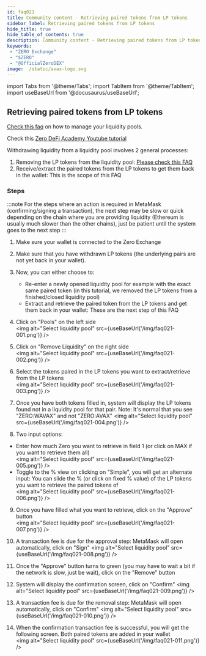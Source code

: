 ```yaml
---
id: faq021
title: Community content - Retrieving paired tokens from LP tokens
sidebar_label: Retrieving paired tokens from LP tokens
hide_title: true
hide_table_of_contents: true
description: Community content - Retrieving paired tokens from LP tokens
keywords:
 - "ZERO Exchange"
 - "$ZERO"
 - "@OfficialZeroDEX"
image:  /static/avax-logo.svg
---
```


import Tabs from '@theme/Tabs';
import TabItem from '@theme/TabItem';
import useBaseUrl from '@docusaurus/useBaseUrl';

## Retrieving paired tokens from LP tokens

[Check this faq](faq009.md) on how to manage your liquidity pools.

Check this [Zero DeFi Academy Youtube tutorial](https://www.youtube.com/watch?v=ONvbpnP1lxc&list=PLUrP9cz-3kCcVv7lYgtnNoNmKsFxfyCHb&index=2)

Withdrawing liquidity from a liquidity pool involves 2 general processes:
1. Removing the LP tokens from the liquidity pool:  [Please check this FAQ](faq020.md) 
2. Receive/extract the paired tokens from the LP tokens to get them back in the wallet: This is the scope of this FAQ


### Steps

:::note
For the steps where an action is required in MetaMask (confirming/signing a transaction), the next step may be slow or quick depending on the chain where you are providing liquidity (Ethereum is usually much slower than the other chains), just be patient until the system goes to the next step
:::  

1. Make sure your wallet is connected to the Zero Exchange 

1. Make sure that you have withdrawn LP tokens (the underlying pairs are not yet back in your wallet).

1. Now, you can either choose to:
    * Re-enter a newly opened liquidity pool for example with the exact same paired token (in this tutorial, we removed the LP tokens from a finished/closed liquidity pool)
    * Extract and retrieve the paired token from the LP tokens and get them back in your wallet: These are the next step of this FAQ

1. Click on "Pools" on the left side  
<img alt="Select liquidity pool" src={useBaseUrl('/img/faq021-001.png')} />

1. Click on "Remove Liquidity" on the right side  
<img alt="Select liquidity pool" src={useBaseUrl('/img/faq021-002.png')} />

1. Select the tokens paired in the LP tokens you want to extract/retrieve from the LP tokens  
<img alt="Select liquidity pool" src={useBaseUrl('/img/faq021-003.png')} />

1. Once you have both tokens filled in, system will display the LP tokens found not in a liquidity pool for that pair.   Note: It's normal that you see "ZERO:WAVAX" and not "ZERO:AVAX"
<img alt="Select liquidity pool" src={useBaseUrl('/img/faq021-004.png')} />

1. Two input options:
* Enter how much Zero you want to retrieve in field 1 (or click on MAX if you want to retrieve them all)  
<img alt="Select liquidity pool" src={useBaseUrl('/img/faq021-005.png')} />
* Toggle to the % view on clicking on "Simple", you will get an alternate input: You can slide the % (or click on fixed % value) of the LP tokens you want to retrieve the paired tokens of  
<img alt="Select liquidity pool" src={useBaseUrl('/img/faq021-006.png')} />

9. Once you have filled what you want to retrieve, click on the "Approve" button  
<img alt="Select liquidity pool" src={useBaseUrl('/img/faq021-007.png')} />

10. A transaction fee is due for the approval step: MetaMask will open automatically, click on "Sign" 
<img alt="Select liquidity pool" src={useBaseUrl('/img/faq021-008.png')} />

11. Once the "Approve" button turns to green (you may have to wait a bit if the network is slow, just be wait), click on the "Remove" button  

12. System will display the confirmation screen, click on "Confirm"
<img alt="Select liquidity pool" src={useBaseUrl('/img/faq021-009.png')} />

13. A transaction fee is due for the removal step: MetaMask will open automatically, click on "Confirm" 
<img alt="Select liquidity pool" src={useBaseUrl('/img/faq021-010.png')} />

14. When the confirmation transaction fee is successful, you will get the following screen. Both paired tokens are added in your wallet  
<img alt="Select liquidity pool" src={useBaseUrl('/img/faq021-011.png')} />
